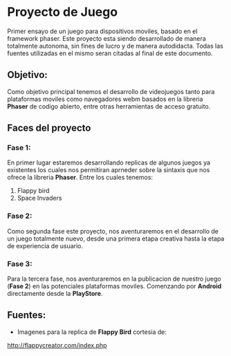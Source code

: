 # Proyecto de Juego

Primer ensayo de un juego para dispositivos moviles, basado en el framework phaser. Este proyecto esta siendo desarrollado de manera totalmente autonoma, sin fines de lucro y de manera autodidacta. Todas las fuentes utilizadas en el mismo seran citadas al final de este documento. 

## Objetivo:

Como objetivo principal tenemos el desarrollo de videojuegos tanto para plataformas moviles como navegadores webm basados en la libreria **Phaser** de codigo abierto, entre otras herramientas de acceso gratuito.

## Faces del proyecto

### Fase 1: 

En primer lugar estaremos desarrollando replicas de algunos juegos ya existentes los cuales nos permitiran aprneder sobre la sintaxis que nos ofrece la libreria **Phaser**. Entre los cuales tenemos:

1. Flappy bird
2. Space Invaders

### Fase 2:

Como segunda fase este proyecto, nos aventuraremos en el desarrollo de un juego totalmente nuevo, desde una primera etapa creativa hasta la etapa de experiencia de usuario.

### Fase 3:

Para la tercera fase, nos aventuraremos en la publicacion de nuestro juego (**Fase 2**) en las potenciales plataformas moviles. Comenzando por **Android** directamente desde la **PlayStore**.

## Fuentes: 

- Imagenes para la replica de **Flappy Bird** cortesia de:

http://flappycreator.com/index.php
